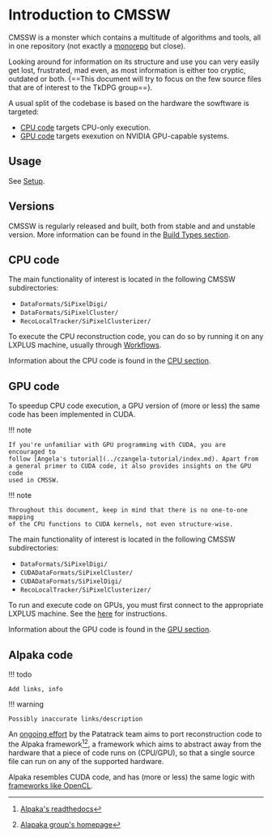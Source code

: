 # Introduction to CMSSW

CMSSW is a monster which contains a multitude of algorithms and tools,
all in one repository (not exactly a
[monorepo](https://en.wikipedia.org/wiki/Monorepo) but close).

Looking around for information on its structure and use you can very easily
get lost, frustrated, mad even, as most information is either too cryptic,
outdated or both. {==This document will try to focus on the few source files that
are of interest to the TkDPG group==}.

A usual split of the codebase is based on the hardware the sowftware
is targeted:

- [CPU code](#cpu-code) targets CPU-only execution.
- [GPU code](#gpu-code) targets exexution on NVIDIA GPU-capable systems.


## Usage

See [Setup](working-with-cmssw/setup.md).

## Versions

CMSSW is regularly released and built, both from stable and and unstable version. 
More information can be found in the [Build Types section](build-types.md).

## CPU code

The main functionality of interest is located in the following CMSSW
subdirectories:

- `DataFormats/SiPixelDigi/`
- `DataFormats/SiPixelCluster/`
- `RecoLocalTracker/SiPixelClusterizer/`

To execute the CPU reconstruction code, you can do so by running it on
any LXPLUS machine, usually through [Workflows](working-with-cmssw/workflows/overview.md).

Information about the CPU code is found in the [CPU section](pixel-local/cpu/index.md).

## GPU code

To speedup CPU code execution, a GPU version of (more or less) the same code
has been implemented in CUDA. 

!!! note
	
	If you're unfamiliar with GPU programming with CUDA, you are encouraged to
	follow [Angela's tutorial](../czangela-tutorial/index.md). Apart from
	a general primer to CUDA code, it also provides	insights on the GPU code 
	used in CMSSW.

!!! note

	Throughout this document, keep in mind that there is no one-to-one mapping 
	of the CPU functions to CUDA kernels, not even structure-wise.
	
The main functionality of interest is located in the following CMSSW
subdirectories:

- `DataFormats/SiPixelDigi/`
- `CUDADataFormats/SiPixelCluster/`
- `CUDADataFormats/SiPixelDigi/`
- `RecoLocalTracker/SiPixelClusterizer/`

To run and execute code on GPUs, you must first connect to the appropriate
LXPLUS machine. See the [here](working-with-cmssw/setup.md) 
for instructions.

Information about the GPU code is found in the [GPU section](pixel-local/gpu/index.md).

## Alpaka code

!!! todo

	Add links, info
	
!!! warning
	
	Possibly inaccurate links/description
	
An [ongoing effort](https://github.com/cms-patatrack/pixeltrack-standalone) by the
Patatrack team aims to port reconstruction code to the 
 Alpaka framework[^1][^2],
a framework which aims to abstract away from the hardware that a piece of code runs on (CPU/GPU), so
that a single source file can run on any of the supported hardware.

Alpaka resembles CUDA code, and has (more or less) the same logic with
[frameworks like OpenCL](https://alpaka.readthedocs.io/en/0.5.0/usage/intro.html#similar-projects).

[^1]: [Alpaka's readthedocs](https://alpaka.readthedocs.io/en/0.5.0/usage/intro.html)
[^2]: [Alapaka group's homepage](https://alpaka-group.github.io/alpaka/)
